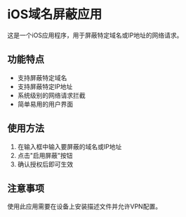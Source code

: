 # iOS域名屏蔽应用

这是一个iOS应用程序，用于屏蔽特定域名或IP地址的网络请求。

## 功能特点

- 支持屏蔽特定域名
- 支持屏蔽特定IP地址
- 系统级别的网络请求拦截
- 简单易用的用户界面

## 使用方法

1. 在输入框中输入要屏蔽的域名或IP地址
2. 点击"启用屏蔽"按钮
3. 确认授权后即可生效

## 注意事项

使用此应用需要在设备上安装描述文件并允许VPN配置。 